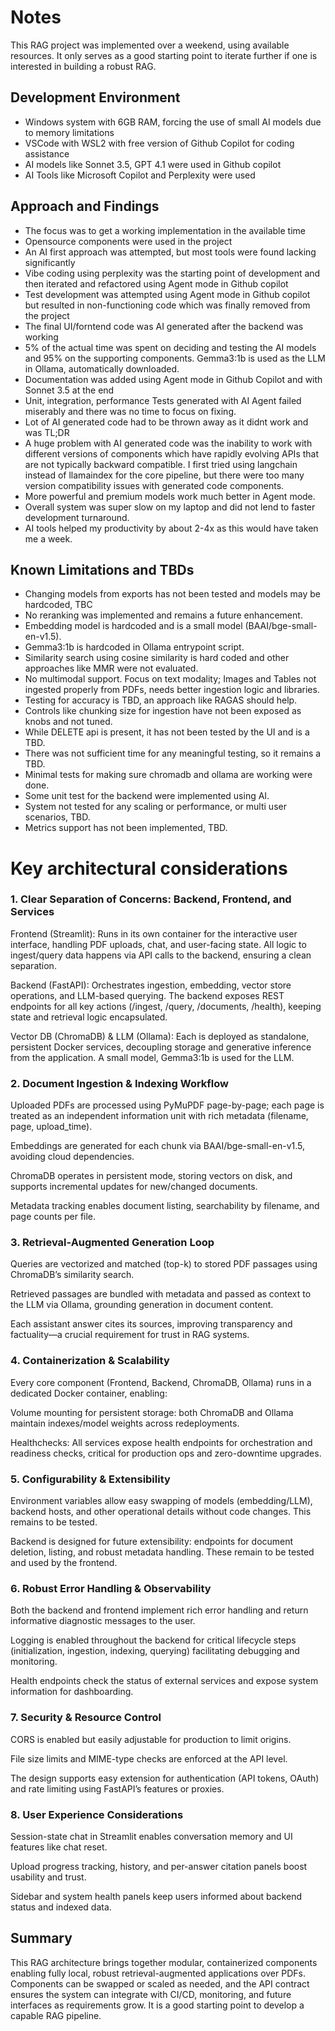# Notes
This RAG project was implemented over a weekend, using available resources. It only serves as a good starting point to iterate further if one is interested in building a robust RAG.

## Development Environment
- Windows system with 6GB RAM, forcing the use of small AI models due to memory limitations
- VSCode with WSL2 with free version of Github Copilot for coding assistance
- AI models like Sonnet 3.5, GPT 4.1 were used in Github copilot
- AI Tools like Microsoft Copilot and Perplexity were used

## Approach and Findings
- The focus was to get a working implementation in the available time
- Opensource components were used in the project
- An AI first approach was attempted, but most tools were found lacking significantly
- Vibe coding using perplexity was the starting point of development and then iterated and refactored using Agent mode in Github copilot
- Test development was attempted using Agent mode in Github copilot but resulted in non-functioning code which was finally removed from the project
- The final UI/forntend code was AI generated after the backend was working
- 5% of the actual time was spent on deciding and testing the AI models and 95% on the supporting components. Gemma3:1b is used as the LLM in Ollama, automatically downloaded.
- Documentation was added using Agent mode in Github Copilot and with Sonnet 3.5 at the end
- Unit, integration, performance Tests generated with AI Agent failed miserably and there was no time to focus on fixing.
- Lot of AI generated code had to be thrown away as it didnt work and was TL;DR
- A huge problem with AI generated code was the inability to work with different versions of components which have rapidly evolving APIs that are not typically backward compatible. I first tried using langchain instead of llamaindex for the core pipeline, but there were too many version compatibility issues with generated code components.
- More powerful and premium models work much better in Agent mode.
- Overall system was super slow on my laptop and did not lend to faster development turnaround.
- AI tools helped my productivity by about 2-4x as this would have taken me a week.

## Known Limitations and TBDs
- Changing models from exports has not been tested and models may be hardcoded, TBC
- No reranking was implemented and remains a future enhancement.
- Embedding model is hardcoded and is a small model (BAAI/bge-small-en-v1.5).
- Gemma3:1b is hardcoded in Ollama entrypoint script.
- Similarity search using cosine similarity is hard coded and other approaches like MMR were not evaluated.
- No multimodal support. Focus on text modality; Images and Tables not ingested properly from PDFs, needs better ingestion logic and libraries.
- Testing for accuracy is TBD, an approach like RAGAS should help.
- Controls like chunking size for ingestion have not been exposed as knobs and not tuned.
- While DELETE api is present, it has not been tested by the UI and is a TBD.
- There was not sufficient time for any meaningful testing, so it remains a TBD.
- Minimal tests for making sure chromadb and ollama are working were done. 
- Some unit test for the backend were implemented using AI.
- System not tested for any scaling or performance, or multi user scenarios, TBD.
- Metrics support has not been implemented, TBD.

# Key architectural considerations

### 1. Clear Separation of Concerns: Backend, Frontend, and Services
Frontend (Streamlit): Runs in its own container for the interactive user interface, handling PDF uploads, chat, and user-facing state. All logic to ingest/query data happens via API calls to the backend, ensuring a clean separation.

Backend (FastAPI): Orchestrates ingestion, embedding, vector store operations, and LLM-based querying. The backend exposes REST endpoints for all key actions (/ingest, /query, /documents, /health), keeping state and retrieval logic encapsulated.

Vector DB (ChromaDB) & LLM (Ollama): Each is deployed as standalone, persistent Docker services, decoupling storage and generative inference from the application. A small model, Gemma3:1b is used for the LLM.

### 2. Document Ingestion & Indexing Workflow
Uploaded PDFs are processed using PyMuPDF page-by-page; each page is treated as an independent information unit with rich metadata (filename, page, upload_time).

Embeddings are generated for each chunk via BAAI/bge-small-en-v1.5, avoiding cloud dependencies.

ChromaDB operates in persistent mode, storing vectors on disk, and supports incremental updates for new/changed documents.

Metadata tracking enables document listing, searchability by filename, and page counts per file.

### 3. Retrieval-Augmented Generation Loop
Queries are vectorized and matched (top-k) to stored PDF passages using ChromaDB’s similarity search.

Retrieved passages are bundled with metadata and passed as context to the LLM via Ollama, grounding generation in document content.

Each assistant answer cites its sources, improving transparency and factuality—a crucial requirement for trust in RAG systems.

### 4. Containerization & Scalability
Every core component (Frontend, Backend, ChromaDB, Ollama) runs in a dedicated Docker container, enabling:

Volume mounting for persistent storage: both ChromaDB and Ollama maintain indexes/model weights across redeployments.

Healthchecks: All services expose health endpoints for orchestration and readiness checks, critical for production ops and zero-downtime upgrades.

### 5. Configurability & Extensibility
Environment variables allow easy swapping of models (embedding/LLM), backend hosts, and other operational details without code changes. This remains to be tested.

Backend is designed for future extensibility: endpoints for document deletion, listing, and robust metadata handling. These remain to be tested and used by the frontend.

### 6. Robust Error Handling & Observability
Both the backend and frontend implement rich error handling and return informative diagnostic messages to the user.

Logging is enabled throughout the backend for critical lifecycle steps (initialization, ingestion, indexing, querying) facilitating debugging and monitoring.

Health endpoints check the status of external services and expose system information for dashboarding.

### 7. Security & Resource Control
CORS is enabled but easily adjustable for production to limit origins.

File size limits and MIME-type checks are enforced at the API level.

The design supports easy extension for authentication (API tokens, OAuth) and rate limiting using FastAPI’s features or proxies.

### 8. User Experience Considerations
Session-state chat in Streamlit enables conversation memory and UI features like chat reset.

Upload progress tracking, history, and per-answer citation panels boost usability and trust.

Sidebar and system health panels keep users informed about backend status and indexed data.

## Summary
This RAG architecture brings together modular, containerized components enabling fully local, robust retrieval-augmented applications over PDFs. Components can be swapped or scaled as needed, and the API contract ensures the system can integrate with CI/CD, monitoring, and future interfaces as requirements grow. It is a good starting point to develop a capable RAG pipeline.